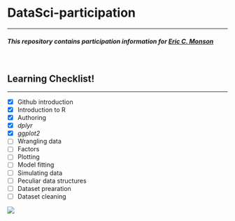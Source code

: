# **DataSci-participation**

---

#### *This repository contains participation information for [Eric C. Monson](https://github.com/ecmonson)*

<p>&nbsp;</p>

## **Learning Checklist!**

---
- [x] Github introduction
- [x] Introduction to R
- [x] Authoring
- [x] *dplyr*
- [x] *ggplot2*
- [ ] Wrangling data
- [ ] Factors
- [ ] Plotting
- [ ] Model fitting
- [ ] Simulating data
- [ ] Peculiar data structures
- [ ] Dataset prearation
- [ ] Dataset cleaning

![](https://media.giphy.com/media/gLFEUVlLAjabfwJEPX/giphy.gif)
